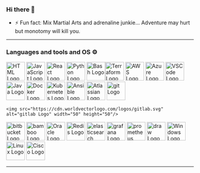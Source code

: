 ### Hi there 👋


- ⚡ Fun fact: Mix Martial Arts and adrenaline junkie... Adventure may hurt but monotomy will kill you.

---

### Languages and tools and OS ⚙️
<!-- For more icons please follow  https://github.com/MikeCodesDotNET/ColoredBadges -->
<p>
<img src="https://www.svgrepo.com/show/303205/html-5-logo.svg" alt="HTML Logo" width="50" height="50"/> <img src="https://cdn.worldvectorlogo.com/logos/logo-javascript.svg" alt="JavaScript Logo" width="50" height="50"/> <img src="https://cdn.worldvectorlogo.com/logos/react-2.svg" alt="React Logo" width="50" height="50"/> <img src="https://cdn.worldvectorlogo.com/logos/python-5.svg" alt="Python Logo" width="50" height="50"/>  <img src="https://cdn.worldvectorlogo.com/logos/bash-1.svg" alt="Bash Logo" width="50" height="50"/><img src="https://cdn.worldvectorlogo.com/logos/terraform-enterprise.svg" alt="Terraform Logo" width="50" height="50"/> <img src="https://cdn.worldvectorlogo.com/logos/aws-2.svg" alt="AWS Logo" width="50" height="50"/> <img src="https://cdn.worldvectorlogo.com/logos/azure-1.svg" alt="Azure Logo" width="50" height="50"/> <img src="https://cdn.worldvectorlogo.com/logos/visual-studio-code-1.svg" alt="VSCode Logo" width="50" height="50"/> <img src="https://cdn.worldvectorlogo.com/logos/java.svg" alt="Java Logo" width="50" height="50"/> <img src="https://cdn.worldvectorlogo.com/logos/docker.svg" alt="Docker Logo" width="50" height="50"/> <img src="https://cdn.worldvectorlogo.com/logos/kubernets.svg" alt="Kubernetes Logo" width="50" height="50"/> <img src="https://cdn.worldvectorlogo.com/logos/ansible.svg" alt="Ansible Logo" width="50" height="50"/> <img src="https://cdn.worldvectorlogo.com/logos/atlassian.svg" alt="Atlassian Logo" width="50" height="50"/>
    <img src="https://cdn.worldvectorlogo.com/logos/git.svg" alt="git Logo" width="50" height="50"/>

    <img src="https://cdn.worldvectorlogo.com/logos/gitlab.svg" alt="gitlab Logo" width="50" height="50"/>
  <img src="https://cdn.worldvectorlogo.com/logos/bitbucket-blue.svg" alt="bitbucket Logo" width="50" height="50"/>
  <img src="https://cdn.worldvectorlogo.com/logos/bamboo-1.svg" alt="bamboo Logo" width="50" height="50"/>
  
  <img src="https://cdn.worldvectorlogo.com/logos/oracle-6.svg" alt="Oracle Logo" width="50" height="50"/>
  <img src="https://cdn.worldvectorlogo.com/logos/redis.svg" alt="Redis Logo" width="50" height="50"/>
  <img src="https://cdn.worldvectorlogo.com/logos/elasticsearch.svg" alt="elasticsearch Logo" width="50" height="50"/>

  <img src="https://cdn.worldvectorlogo.com/logos/grafana.svg" alt="grafana Logo" width="50" height="50"/>
  <img src="https://cdn.worldvectorlogo.com/logos/prometheus.svg" alt="prometheus Logo" width="50" height="50"/>
  <img src="https://cdn.worldvectorlogo.com/logos/draw-io.svg" alt="draw Logo" width="50" height="50"/>
  
  


  <img src="https://cdn.worldvectorlogo.com/logos/windows.svg" alt="Windows Logo" width="50" height="50"/>
  <img src="https://cdn.worldvectorlogo.com/logos/linux-tux.svg" alt="Linux Logo" width="50" height="50"/>
  <img src="https://cdn.worldvectorlogo.com/logos/cisco-2.svg" alt="Cisco Logo" width="50" height="50"/>


</p>

---

<!--
**kagisomnguni/kagisomnguni** is a ✨ _special_ ✨ repository because its `README.md` (this file) appears on your GitHub profile.

Here are some ideas to get you started:

- 🔭 I’m currently working on ...
- 🌱 I’m currently learning ...
- 👯 I’m looking to collaborate on ...
- 🤔 I’m looking for help with ...
- 💬 Ask me about ...
- 📫 How to reach me: ...
- ⚡ Fun fact: Mix Martial Arts and adrenaline junkie... Adventure may hurt but monotomy will kill you.
-->
